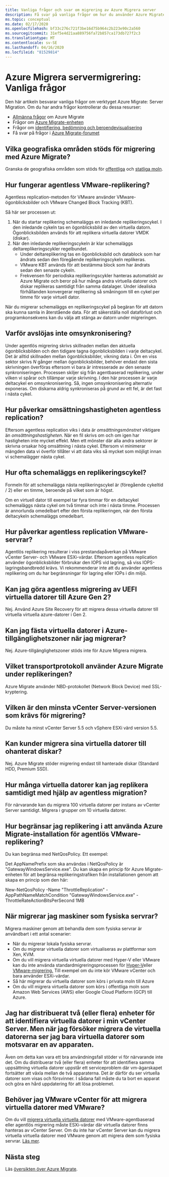 ```yaml
---
title: Vanliga frågor och svar om migrering av Azure Migrera server
description: Få svar på vanliga frågor om hur du använder Azure Migrate Server Migration för att migrera datorer.
ms.topic: conceptual
ms.date: 02/17/2020
ms.openlocfilehash: bf33c276c721f3be16d75b964c2b223e90c2a560
ms.sourcegitcommit: 31ef5e4d21aa889756fa72b857ca173db727f2c3
ms.translationtype: MT
ms.contentlocale: sv-SE
ms.lasthandoff: 04/16/2020
ms.locfileid: "81529814"
---
```

# <a name="azure-migrate-server-migration-common-questions"></a>Azure Migrera servermigrering: Vanliga frågor

Den här artikeln besvarar vanliga frågor om verktyget Azure Migrate: Server Migration. Om du har andra frågor kontrollerar du dessa resurser:

- [Allmänna frågor](resources-faq.md) om Azure Migrate
- Frågor om [Azure Migrate-enheten](common-questions-appliance.md)
- Frågor om [identifiering, bedömning och beroendevisualisering](common-questions-discovery-assessment.md)
- Få svar på frågor i [Azure Migrate-forumet](https://aka.ms/AzureMigrateForum)

## <a name="what-geographies-are-supported-for-migration-with-azure-migrate"></a>Vilka geografiska områden stöds för migrering med Azure Migrate?

Granska de geografiska områden som stöds för [offentliga](migrate-support-matrix.md#supported-geographies-public-cloud) och [statliga moln](migrate-support-matrix.md#supported-geographies-azure-government).

## <a name="how-does-agentless-vmware-replication-work"></a>Hur fungerar agentless VMware-replikering?

Agentless replication-metoden för VMware använder VMware-ögonblicksbilder och VMware Changed Block Tracking (KBT).

Så här ser processen ut:

1. När du startar replikering schemaläggs en inledande replikeringscykel. I den inledande cykeln tas en ögonblicksbild av den virtuella datorn. Ögonblicksbilden används för att replikera virtuella datorer VMDK (diskar). 
2. När den inledande replikeringscykeln är klar schemaläggs deltareplikeringscykler regelbundet.
    - Under deltareplikering tas en ögonblicksbild och datablock som har ändrats sedan den föregående replikeringscykeln replikeras.
    - VMware KBT används för att bestämma block som har ändrats sedan den senaste cykeln.
    - Frekvensen för periodiska replikeringscykler hanteras automatiskt av Azure Migrate och beror på hur många andra virtuella datorer och diskar replikeras samtidigt från samma datalager. Under idealiska förhållanden konvergerar replikering så småningom till en cykel per timme för varje virtuell dator.

När du migrerar schemaläggs en replikeringscykel på begäran för att datorn ska kunna samla in återstående data. För att säkerställa noll dataförlust och programkonsekvens kan du välja att stänga av datorn under migreringen.

## <a name="why-isnt-resynchronization-exposed"></a>Varför avslöjas inte omsynkronisering?

Under agentlös migrering skrivs skillnaden mellan den aktuella ögonblicksbilden och den tidigare tagna ögonblicksbilden i varje deltacykel. Det är alltid skillnaden mellan ögonblicksbilder, vikning data i. Om en viss sektor skrivs *N* gånger mellan ögonblicksbilder, behöver endast den sista skrivningen överföras eftersom vi bara är intresserade av den senaste synkroniseringen. Processen skiljer sig från agentbaserad replikering, under vilken vi spårar och tillämpar varje skrivning. I den här processen är varje deltacykel en omsynkronisering. Så, ingen omsynkronisering alternativ exponeras. Om diskarna aldrig synkroniseras på grund av ett fel, är det fast i nästa cykel. 

## <a name="how-does-churn-rate-affect-agentless-replication"></a>Hur påverkar omsättningshastigheten agentless replication?

Eftersom agentless replication viks i data är *omsättningsmönstret* viktigare än *omsättningshastigheten*. När en fil skrivs om och om igen har hastigheten inte mycket effekt. Men ett mönster där alla andra sektorer är skrivna orsakar hög omsättning i nästa cykel. Eftersom vi minimerar mängden data vi överför tillåter vi att data viks så mycket som möjligt innan vi schemalägger nästa cykel.  

## <a name="how-frequently-is-a-replication-cycle-scheduled"></a>Hur ofta schemaläggs en replikeringscykel?

Formeln för att schemalägga nästa replikeringscykel är (föregående cykeltid / 2) eller en timme, beroende på vilket som är högst.

Om en virtuell dator till exempel tar fyra timmar för en deltacykel schemaläggs nästa cykel om två timmar och inte i nästa timme. Processen är annorlunda omedelbart efter den första replikeringen, när den första deltacykeln schemaläggs omedelbart.

## <a name="how-does-agentless-replication-affect-vmware-servers"></a>Hur påverkar agentless replication VMware-servrar?

Agentlös replikering resulterar i viss prestandapåverkan på VMware vCenter Server- och VMware ESXi-värdar. Eftersom agentless replication använder ögonblicksbilder förbrukar den IOPS vid lagring, så viss IOPS-lagringsbandbredd krävs. Vi rekommenderar inte att du använder agentless replikering om du har begränsningar för lagring eller IOPs i din miljö.

## <a name="can-i-do-agentless-migration-of-uefi-vms-to-azure-gen-2"></a>Kan jag göra agentless migrering av UEFI virtuella datorer till Azure Gen 2?

Nej. Använd Azure Site Recovery för att migrera dessa virtuella datorer till virtuella virtuella azure-datorer i Gen 2. 

## <a name="can-i-pin-vms-to-azure-availability-zones-when-i-migrate"></a>Kan jag fästa virtuella datorer i Azure-tillgänglighetszoner när jag migrerar?

Nej. Azure-tillgänglighetszoner stöds inte för Azure Migrera migrera.

## <a name="what-transport-protocol-does-azure-migrate-use-during-replication"></a>Vilket transportprotokoll använder Azure Migrate under replikeringen?

Azure Migrate använder NBD-protokollet (Network Block Device) med SSL-kryptering.

## <a name="what-is-the-minimum-vcenter-server-version-required-for-migration"></a>Vilken är den minsta vCenter Server-versionen som krävs för migrering?

Du måste ha minst vCenter Server 5.5 och vSphere ESXi värd version 5.5.

## <a name="can-customers-migrate-their-vms-to-unmanaged-disks"></a>Kan kunder migrera sina virtuella datorer till ohanterat diskar?

Nej. Azure Migrate stöder migrering endast till hanterade diskar (Standard HDD, Premium SSD).

## <a name="how-many-vms-can-i-replicate-at-one-time-by-using-agentless-migration"></a>Hur många virtuella datorer kan jag replikera samtidigt med hjälp av agentless migration?

För närvarande kan du migrera 100 virtuella datorer per instans av vCenter Server samtidigt. Migrera i grupper om 10 virtuella datorer.

## <a name="how-do-i-throttle-replication-in-using-azure-migrate-appliance-for-agentless-vmware-replication"></a>Hur begränsar jag replikering i att använda Azure Migrate-installation för agentlös VMware-replikering?  

Du kan begränsa med NetQosPolicy. Ett exempel:

Det AppNamePrefix som ska användas i NetQosPolicy är "GatewayWindowsService.exe". Du kan skapa en princip för Azure Migrate-enheten för att begränsa replikeringstrafiken från installationen genom att skapa en princip som den här:
 
New-NetQosPolicy -Name "ThrottleReplication" -AppPathNameMatchCondition "GatewayWindowsService.exe" -ThrottleRateActionBitsPerSecond 1MB

## <a name="when-do-i-migrate-machines-as-physical-servers"></a>När migrerar jag maskiner som fysiska servrar?

Migrera maskiner genom att behandla dem som fysiska servrar är användbart i ett antal scenarier:

- När du migrerar lokala fysiska servrar.
- Om du migrerar virtuella datorer som virtualiseras av plattformar som Xen, KVM.
- Om du vill migrera virtuella virtuella datorer med Hyper-V eller VMware kan du inte använda standardmigreringsprocessen för [Hyper-V](tutorial-migrate-hyper-v.md)eller [VMware-migrering.](server-migrate-overview.md) Till exempel om du inte kör VMware vCenter och bara använder ESXi-värdar.
- Så här migrerar du virtuella datorer som körs i privata moln till Azure
- Om du vill migrera virtuella datorer som körs i offentliga moln som Amazon Web Services (AWS) eller Google Cloud Platform (GCP) till Azure.

## <a name="i-deployed-two-or-more-appliances-to-discover-vms-in-my-vcenter-server-however-when-i-try-to-migrate-the-vms-i-only-see-vms-corresponding-to-one-of-the-appliance"></a>Jag har distribuerat två (eller flera) enheter för att identifiera virtuella datorer i min vCenter Server. Men när jag försöker migrera de virtuella datorerna ser jag bara virtuella datorer som motsvarar en av apparaten.

Även om detta kan vara ett bra användningsfall stöder vi för närvarande inte det. Om du distribuerar två (eller flera) enheter för att identifiera samma uppsättning virtuella datorer uppstår ett serviceproblem där vm-ägarskapet fortsätter att växla mellan de två apparaterna. Det är därför du ser virtuella datorer som visas och försvinner. I sådana fall måste du ta bort en apparat och göra en hård uppdatering för att lösa problemet.

## <a name="do-i-need-vmware-vcenter-to-migrate-vmware-vms"></a>Behöver jag VMware vCenter för att migrera virtuella datorer med VMware?
Om du vill [migrera virtuella virtuella datorer](server-migrate-overview.md) med VMware-agentbaserad eller agentlös migrering måste ESXi-värdar där virtuella datorer finns hanteras av vCenter Server. Om du inte har vCenter Server kan du migrera virtuella virtuella datorer med VMware genom att migrera dem som fysiska servrar. [Läs mer](migrate-support-matrix-physical-migration.md).
 
## <a name="next-steps"></a>Nästa steg

Läs [översikten över Azure Migrate](migrate-services-overview.md).
